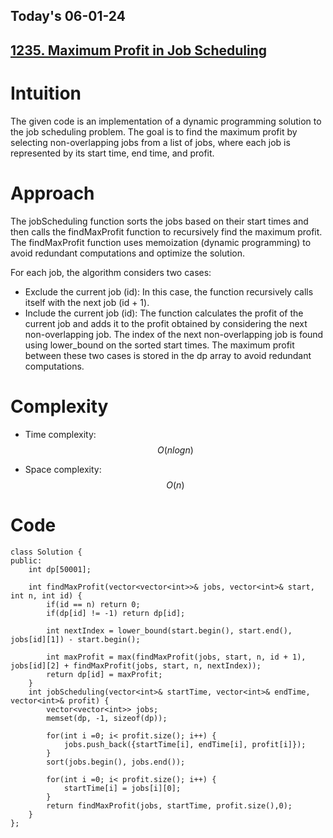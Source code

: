 ## Today's 06-01-24 
## [1235. Maximum Profit in Job Scheduling](https://leetcode.com/problems/maximum-profit-in-job-scheduling/description/)

# Intuition
<!-- Describe your first thoughts on how to solve this problem. -->
The given code is an implementation of a dynamic programming solution to the job scheduling problem. The goal is to find the maximum profit by selecting non-overlapping jobs from a list of jobs, where each job is represented by its start time, end time, and profit.

# Approach
<!-- Describe your approach to solving the problem. -->
The jobScheduling function sorts the jobs based on their start times and then calls the findMaxProfit function to recursively find the maximum profit. The findMaxProfit function uses memoization (dynamic programming) to avoid redundant computations and optimize the solution.

For each job, the algorithm considers two cases:

- Exclude the current job (id): In this case, the function recursively calls itself with the next job (id + 1).
- Include the current job (id): The function calculates the profit of the current job and adds it to the profit obtained by considering the next non-overlapping job. The index of the next non-overlapping job is found using lower_bound on the sorted start times.
The maximum profit between these two cases is stored in the dp array to avoid redundant computations.

# Complexity
- Time complexity: $$O(nlogn)$$
<!-- Add your time complexity here, e.g. $$O(n)$$ -->

- Space complexity: $$O(n)$$
<!-- Add your space complexity here, e.g. $$O(n)$$ -->

# Code
```
class Solution {
public:
    int dp[50001];

    int findMaxProfit(vector<vector<int>>& jobs, vector<int>& start, int n, int id) {
        if(id == n) return 0;
        if(dp[id] != -1) return dp[id];

        int nextIndex = lower_bound(start.begin(), start.end(), jobs[id][1]) - start.begin();

        int maxProfit = max(findMaxProfit(jobs, start, n, id + 1), jobs[id][2] + findMaxProfit(jobs, start, n, nextIndex));
        return dp[id] = maxProfit;
    }
    int jobScheduling(vector<int>& startTime, vector<int>& endTime, vector<int>& profit) {
        vector<vector<int>> jobs;
        memset(dp, -1, sizeof(dp));

        for(int i =0; i< profit.size(); i++) {
            jobs.push_back({startTime[i], endTime[i], profit[i]});
        }
        sort(jobs.begin(), jobs.end());

        for(int i =0; i< profit.size(); i++) {
            startTime[i] = jobs[i][0];
        }
        return findMaxProfit(jobs, startTime, profit.size(),0);
    }
};
```